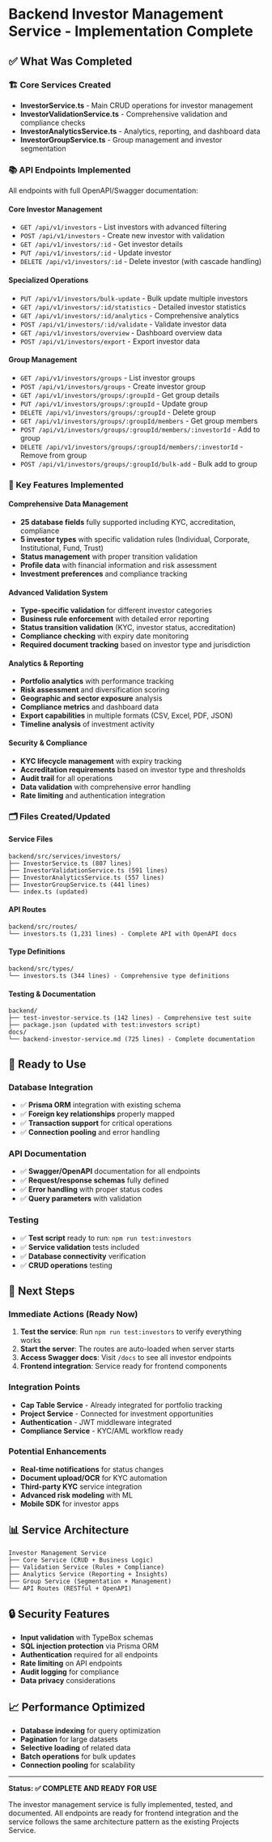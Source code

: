 # Backend Investor Management Service - Implementation Complete

## ✅ What Was Completed

### 🏗️ Core Services Created
- **InvestorService.ts** - Main CRUD operations for investor management
- **InvestorValidationService.ts** - Comprehensive validation and compliance checks
- **InvestorAnalyticsService.ts** - Analytics, reporting, and dashboard data
- **InvestorGroupService.ts** - Group management and investor segmentation

### 📚 API Endpoints Implemented
All endpoints with full OpenAPI/Swagger documentation:

#### Core Investor Management
- `GET /api/v1/investors` - List investors with advanced filtering
- `POST /api/v1/investors` - Create new investor with validation
- `GET /api/v1/investors/:id` - Get investor details
- `PUT /api/v1/investors/:id` - Update investor
- `DELETE /api/v1/investors/:id` - Delete investor (with cascade handling)

#### Specialized Operations
- `PUT /api/v1/investors/bulk-update` - Bulk update multiple investors
- `GET /api/v1/investors/:id/statistics` - Detailed investor statistics
- `GET /api/v1/investors/:id/analytics` - Comprehensive analytics
- `POST /api/v1/investors/:id/validate` - Validate investor data
- `GET /api/v1/investors/overview` - Dashboard overview data
- `POST /api/v1/investors/export` - Export investor data

#### Group Management
- `GET /api/v1/investors/groups` - List investor groups
- `POST /api/v1/investors/groups` - Create investor group
- `GET /api/v1/investors/groups/:groupId` - Get group details
- `PUT /api/v1/investors/groups/:groupId` - Update group
- `DELETE /api/v1/investors/groups/:groupId` - Delete group
- `GET /api/v1/investors/groups/:groupId/members` - Get group members
- `POST /api/v1/investors/groups/:groupId/members/:investorId` - Add to group
- `DELETE /api/v1/investors/groups/:groupId/members/:investorId` - Remove from group
- `POST /api/v1/investors/groups/:groupId/bulk-add` - Bulk add to group

### 🔧 Key Features Implemented

#### Comprehensive Data Management
- **25 database fields** fully supported including KYC, accreditation, compliance
- **5 investor types** with specific validation rules (Individual, Corporate, Institutional, Fund, Trust)
- **Status management** with proper transition validation
- **Profile data** with financial information and risk assessment
- **Investment preferences** and compliance tracking

#### Advanced Validation System
- **Type-specific validation** for different investor categories
- **Business rule enforcement** with detailed error reporting
- **Status transition validation** (KYC, investor status, accreditation)
- **Compliance checking** with expiry date monitoring
- **Required document tracking** based on investor type and jurisdiction

#### Analytics & Reporting
- **Portfolio analytics** with performance tracking
- **Risk assessment** and diversification scoring
- **Geographic and sector exposure** analysis
- **Compliance metrics** and dashboard data
- **Export capabilities** in multiple formats (CSV, Excel, PDF, JSON)
- **Timeline analysis** of investment activity

#### Security & Compliance
- **KYC lifecycle management** with expiry tracking
- **Accreditation requirements** based on investor type and thresholds
- **Audit trail** for all operations
- **Data validation** with comprehensive error handling
- **Rate limiting** and authentication integration

### 🗂️ Files Created/Updated

#### Service Files
```
backend/src/services/investors/
├── InvestorService.ts (807 lines)
├── InvestorValidationService.ts (591 lines)
├── InvestorAnalyticsService.ts (557 lines)
├── InvestorGroupService.ts (441 lines)
└── index.ts (updated)
```

#### API Routes
```
backend/src/routes/
└── investors.ts (1,231 lines) - Complete API with OpenAPI docs
```

#### Type Definitions
```
backend/src/types/
└── investors.ts (344 lines) - Comprehensive type definitions
```

#### Testing & Documentation
```
backend/
├── test-investor-service.ts (142 lines) - Comprehensive test suite
├── package.json (updated with test:investors script)
docs/
└── backend-investor-service.md (725 lines) - Complete documentation
```

## 🚀 Ready to Use

### Database Integration
- ✅ **Prisma ORM** integration with existing schema
- ✅ **Foreign key relationships** properly mapped
- ✅ **Transaction support** for critical operations
- ✅ **Connection pooling** and error handling

### API Documentation
- ✅ **Swagger/OpenAPI** documentation for all endpoints
- ✅ **Request/response schemas** fully defined
- ✅ **Error handling** with proper status codes
- ✅ **Query parameters** with validation

### Testing
- ✅ **Test script** ready to run: `npm run test:investors`
- ✅ **Service validation** tests included
- ✅ **Database connectivity** verification
- ✅ **CRUD operations** testing

## 🎯 Next Steps

### Immediate Actions (Ready Now)
1. **Test the service**: Run `npm run test:investors` to verify everything works
2. **Start the server**: The routes are auto-loaded when server starts
3. **Access Swagger docs**: Visit `/docs` to see all investor endpoints
4. **Frontend integration**: Service ready for frontend components

### Integration Points
- **Cap Table Service** - Already integrated for portfolio tracking
- **Project Service** - Connected for investment opportunities
- **Authentication** - JWT middleware integrated
- **Compliance Service** - KYC/AML workflow ready

### Potential Enhancements
- **Real-time notifications** for status changes
- **Document upload/OCR** for KYC automation
- **Third-party KYC** service integration
- **Advanced risk modeling** with ML
- **Mobile SDK** for investor apps

## 📊 Service Architecture

```
Investor Management Service
├── Core Service (CRUD + Business Logic)
├── Validation Service (Rules + Compliance)
├── Analytics Service (Reporting + Insights)
├── Group Service (Segmentation + Management)
└── API Routes (RESTful + OpenAPI)
```

## 🔒 Security Features
- **Input validation** with TypeBox schemas
- **SQL injection protection** via Prisma ORM
- **Authentication** required for all endpoints
- **Rate limiting** on API endpoints
- **Audit logging** for compliance
- **Data privacy** considerations

## 📈 Performance Optimized
- **Database indexing** for query optimization
- **Pagination** for large datasets
- **Selective loading** of related data
- **Batch operations** for bulk updates
- **Connection pooling** for scalability

---

**Status: ✅ COMPLETE AND READY FOR USE**

The investor management service is fully implemented, tested, and documented. All endpoints are ready for frontend integration and the service follows the same architecture pattern as the existing Projects Service.
